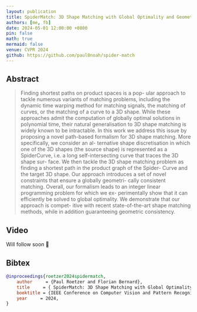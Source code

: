 ```yaml
---
layout: publication
title: SpiderMatch: 3D Shape Matching with Global Optimality and Geometric Consistency
authors: [me, fb]
date: 2024-05-01 12:00:00 +0800
pin: false
math: true
mermaid: false
venue: CVPR 2024
github: https://github.com/paul0noah/spider-match
---
```


## Abstract

> Finding shortest paths on product spaces is a pop- ular approach to tackle numerous variants of matching problems, including the dynamic time warping method for matching signals, the matching of curves, or the matching of a curve to a 3D shape. While these approaches admit the computation of globally optimal solutions in polynomial time, their natural generalisation to 3D shape matching is widely known to be intractable. In this work we address this issue by proposing a novel path-based formalism for 3D shape matching. More specifically, we consider an al- ternative shape discretisation in which one of the 3D shapes (the source shape) is represented as a SpiderCurve, i.e. a long self-intersecting curve that traces the 3D shape sur- face. We then tackle the 3D shape matching problem as finding a shortest path in the product graph of the Spider- Curve and the target 3D shape. Our approach introduces a set of novel constraints that ensure a globally geometri- cally consistent matching. Overall, our formalism leads to an integer linear programming problem for which we ex- perimentally show that it can efficiently be solved to global optimality. We demonstrate that our approach is compet- itive with recent state-of-the-art shape matching methods, while in addition guaranteeing geometric consistency.

## Video
Will follow soon 🚧

## Bibtex
```bibtex
@inproceedings{roetzer2024spidermatch,
    author     = {Paul Roetzer and Florian Bernard},
    title     = { SpiderMatch: 3D Shape Matching with Global Optimality and Geometric Consistency },
    booktitle = {IEEE Conference on Computer Vision and Pattern Recognition (CVPR)},
    year     = 2024,
}
```
